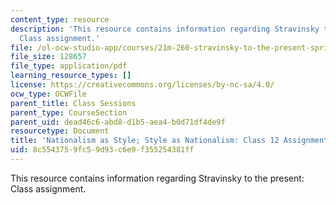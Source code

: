 ```yaml
---
content_type: resource
description: 'This resource contains information regarding Stravinsky to the present:
  Class assignment.'
file: /ol-ocw-studio-app/courses/21m-260-stravinsky-to-the-present-spring-2016/8c5543759fc59d93c6e9f355254381ff_MIT21M_260S16_assn12.pdf
file_size: 128657
file_type: application/pdf
learning_resource_types: []
license: https://creativecommons.org/licenses/by-nc-sa/4.0/
ocw_type: OCWFile
parent_title: Class Sessions
parent_type: CourseSection
parent_uid: dead46c6-abd8-d1b5-aea4-b0d71df4de9f
resourcetype: Document
title: 'Nationalism as Style; Style as Nationalism: Class 12 Assignment'
uid: 8c554375-9fc5-9d93-c6e9-f355254381ff
---
```

This resource contains information regarding Stravinsky to the present: Class assignment.